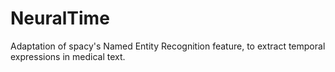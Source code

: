 # NeuralTime

Adaptation of spacy's Named Entity Recognition feature, to extract temporal expressions in medical text. 
